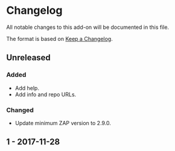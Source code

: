 # Changelog
All notable changes to this add-on will be documented in this file.

The format is based on [Keep a Changelog](https://keepachangelog.com/en/1.0.0/).

## Unreleased
### Added
- Add help.
- Add info and repo URLs.

### Changed
- Update minimum ZAP version to 2.9.0.

## 1 - 2017-11-28



